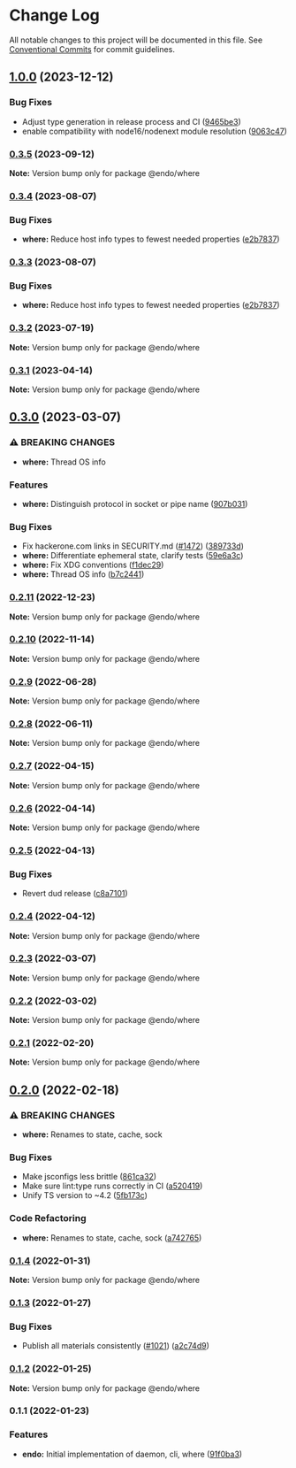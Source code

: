 # Change Log

All notable changes to this project will be documented in this file.
See [Conventional Commits](https://conventionalcommits.org) for commit guidelines.

## [1.0.0](https://github.com/endojs/endo/compare/@endo/where@0.3.5...@endo/where@1.0.0) (2023-12-12)


### Bug Fixes

* Adjust type generation in release process and CI ([9465be3](https://github.com/endojs/endo/commit/9465be369e53167815ca444f6293a8e9eb48501d))
* enable compatibility with node16/nodenext module resolution ([9063c47](https://github.com/endojs/endo/commit/9063c47a2016a8ed3ae371646c7b81e47006a091))



### [0.3.5](https://github.com/endojs/endo/compare/@endo/where@0.3.4...@endo/where@0.3.5) (2023-09-12)

**Note:** Version bump only for package @endo/where





### [0.3.4](https://github.com/endojs/endo/compare/@endo/where@0.3.2...@endo/where@0.3.4) (2023-08-07)


### Bug Fixes

* **where:** Reduce host info types to fewest needed properties ([e2b7837](https://github.com/endojs/endo/commit/e2b783712758f5976e504ecd6f8cb9fb20e95e7a))



### [0.3.3](https://github.com/endojs/endo/compare/@endo/where@0.3.2...@endo/where@0.3.3) (2023-08-07)


### Bug Fixes

* **where:** Reduce host info types to fewest needed properties ([e2b7837](https://github.com/endojs/endo/commit/e2b783712758f5976e504ecd6f8cb9fb20e95e7a))



### [0.3.2](https://github.com/endojs/endo/compare/@endo/where@0.3.1...@endo/where@0.3.2) (2023-07-19)

**Note:** Version bump only for package @endo/where





### [0.3.1](https://github.com/endojs/endo/compare/@endo/where@0.3.0...@endo/where@0.3.1) (2023-04-14)

**Note:** Version bump only for package @endo/where

## [0.3.0](https://github.com/endojs/endo/compare/@endo/where@0.2.11...@endo/where@0.3.0) (2023-03-07)

### ⚠ BREAKING CHANGES

- **where:** Thread OS info

### Features

- **where:** Distinguish protocol in socket or pipe name ([907b031](https://github.com/endojs/endo/commit/907b0313616694c4920b97e0af30a7ea2c90f8f4))

### Bug Fixes

- Fix hackerone.com links in SECURITY.md ([#1472](https://github.com/endojs/endo/issues/1472)) ([389733d](https://github.com/endojs/endo/commit/389733dbc7a74992f909c38d27ea7e8e68623959))
- **where:** Differentiate ephemeral state, clarify tests ([59e6a3c](https://github.com/endojs/endo/commit/59e6a3cbad40b1e9fe70c5bfbf43cddab4236716))
- **where:** Fix XDG conventions ([f1dec29](https://github.com/endojs/endo/commit/f1dec29ebce27c962181a7f027396f416f782983))
- **where:** Thread OS info ([b7c2441](https://github.com/endojs/endo/commit/b7c24412250b45984964156894efb72ef72ac3f6))

### [0.2.11](https://github.com/endojs/endo/compare/@endo/where@0.2.10...@endo/where@0.2.11) (2022-12-23)

**Note:** Version bump only for package @endo/where

### [0.2.10](https://github.com/endojs/endo/compare/@endo/where@0.2.9...@endo/where@0.2.10) (2022-11-14)

**Note:** Version bump only for package @endo/where

### [0.2.9](https://github.com/endojs/endo/compare/@endo/where@0.2.8...@endo/where@0.2.9) (2022-06-28)

**Note:** Version bump only for package @endo/where

### [0.2.8](https://github.com/endojs/endo/compare/@endo/where@0.2.7...@endo/where@0.2.8) (2022-06-11)

**Note:** Version bump only for package @endo/where

### [0.2.7](https://github.com/endojs/endo/compare/@endo/where@0.2.6...@endo/where@0.2.7) (2022-04-15)

**Note:** Version bump only for package @endo/where

### [0.2.6](https://github.com/endojs/endo/compare/@endo/where@0.2.5...@endo/where@0.2.6) (2022-04-14)

**Note:** Version bump only for package @endo/where

### [0.2.5](https://github.com/endojs/endo/compare/@endo/where@0.2.4...@endo/where@0.2.5) (2022-04-13)

### Bug Fixes

- Revert dud release ([c8a7101](https://github.com/endojs/endo/commit/c8a71017d8d7af10a97909c9da9c5c7e59aed939))

### [0.2.4](https://github.com/endojs/endo/compare/@endo/where@0.2.3...@endo/where@0.2.4) (2022-04-12)

**Note:** Version bump only for package @endo/where

### [0.2.3](https://github.com/endojs/endo/compare/@endo/where@0.2.2...@endo/where@0.2.3) (2022-03-07)

**Note:** Version bump only for package @endo/where

### [0.2.2](https://github.com/endojs/endo/compare/@endo/where@0.2.1...@endo/where@0.2.2) (2022-03-02)

**Note:** Version bump only for package @endo/where

### [0.2.1](https://github.com/endojs/endo/compare/@endo/where@0.2.0...@endo/where@0.2.1) (2022-02-20)

**Note:** Version bump only for package @endo/where

## [0.2.0](https://github.com/endojs/endo/compare/@endo/where@0.1.4...@endo/where@0.2.0) (2022-02-18)

### ⚠ BREAKING CHANGES

- **where:** Renames to state, cache, sock

### Bug Fixes

- Make jsconfigs less brittle ([861ca32](https://github.com/endojs/endo/commit/861ca32a72f0a48410fd93b1cbaaad9139590659))
- Make sure lint:type runs correctly in CI ([a520419](https://github.com/endojs/endo/commit/a52041931e72cb7b7e3e21dde39c099cc9f262b0))
- Unify TS version to ~4.2 ([5fb173c](https://github.com/endojs/endo/commit/5fb173c05c9427dca5adfe66298c004780e8b86c))

### Code Refactoring

- **where:** Renames to state, cache, sock ([a742765](https://github.com/endojs/endo/commit/a742765eb9ef6e7bfd178ce7ded7fa96300fe7f8))

### [0.1.4](https://github.com/endojs/endo/compare/@endo/where@0.1.3...@endo/where@0.1.4) (2022-01-31)

**Note:** Version bump only for package @endo/where

### [0.1.3](https://github.com/endojs/endo/compare/@endo/where@0.1.2...@endo/where@0.1.3) (2022-01-27)

### Bug Fixes

- Publish all materials consistently ([#1021](https://github.com/endojs/endo/issues/1021)) ([a2c74d9](https://github.com/endojs/endo/commit/a2c74d9de68a325761d62e1b2187a117ef884571))

### [0.1.2](https://github.com/endojs/endo/compare/@endo/where@0.1.1...@endo/where@0.1.2) (2022-01-25)

**Note:** Version bump only for package @endo/where

### 0.1.1 (2022-01-23)

### Features

- **endo:** Initial implementation of daemon, cli, where ([91f0ba3](https://github.com/endojs/endo/commit/91f0ba33201ae00624c84fe8cc99e7928ac44fdf))
